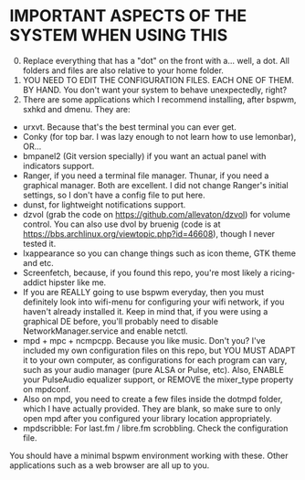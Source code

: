 IMPORTANT ASPECTS OF THE SYSTEM WHEN USING THIS
===============================================

0. Replace everything that has a "dot" on the front with a... well, a dot. All folders and files are also relative to your home folder.
1. YOU NEED TO EDIT THE CONFIGURATION FILES. EACH ONE OF THEM. BY HAND. You don't want your system to behave unexpectedly, right?
2. There are some applications which I recommend installing, after bspwm, sxhkd and dmenu. They are:
- urxvt. Because that's the best terminal you can ever get.
- Conky (for top bar. I was lazy enough to not learn how to use lemonbar), OR...
- bmpanel2 (Git version specially) if you want an actual panel with indicators support.
- Ranger, if you need a terminal file manager. Thunar, if you need a graphical manager. Both are excellent. I did not change Ranger's initial settings, so I don't have a config file to put here.
- dunst, for lightweight notifications support.
- dzvol (grab the code on https://github.com/allevaton/dzvol) for volume control. You can also use dvol by bruenig (code is at https://bbs.archlinux.org/viewtopic.php?id=46608), though I never tested it.
- lxappearance so you can change things such as icon theme, GTK theme and etc.
- Screenfetch, because, if you found this repo, you're most likely a ricing-addict hipster like me.
- If you are REALLY going to use bspwm everyday, then you must definitely look into wifi-menu for configuring your wifi network, if you haven't already installed it. Keep in mind that, if you were using a graphical DE before, you'll probably need to disable NetworkManager.service and enable netctl.
- mpd + mpc + ncmpcpp. Because you like music. Don't you? I've included my own configuration files on this repo, but YOU MUST ADAPT it to your own computer, as configurations for each program can vary, such as your audio manager (pure ALSA or Pulse, etc). Also, ENABLE your PulseAudio equalizer support, or REMOVE the mixer_type property on mpdconf.
- Also on mpd, you need to create a few files inside the dotmpd folder, which I have actually provided. They are blank, so make sure to only open mpd after you configured your library location appropriately.
- mpdscribble: For last.fm / libre.fm scrobbling. Check the configuration file.

You should have a minimal bspwm environment working with these.
Other applications such as a web browser are all up to you.

